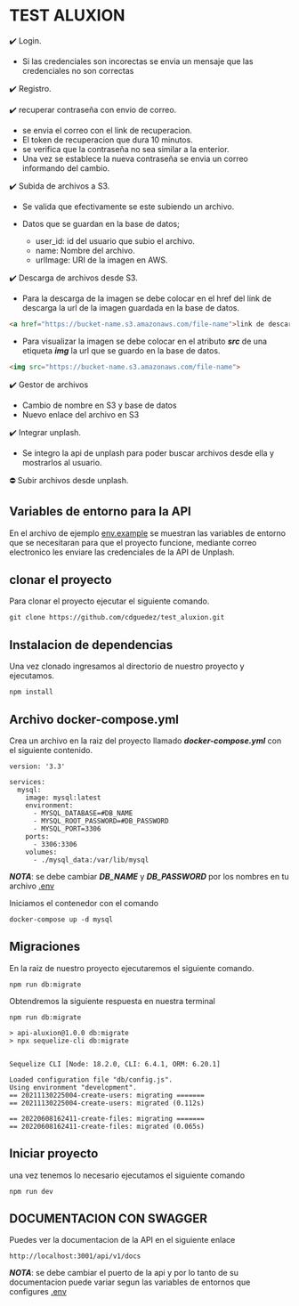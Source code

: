 # TEST ALUXION

✔️ Login.

- Si las credenciales son incorectas se envia un mensaje que las credenciales no son correctas

✔️ Registro.

✔️ recuperar contraseña con envio de correo.

- se envia el correo con el link de recuperacion.
- El token de recuperacion que dura 10 minutos.
- se verifica que la contraseña no sea similar a la enterior.
- Una vez se establece la nueva contraseña se envia un correo informando del cambio.

✔️ Subida de archivos a S3.

- Se valida que efectivamente se este subiendo un archivo.
- Datos que se guardan en la base de datos;
  
  - user_id: id del usuario que subio el archivo.
  - name: Nombre del archivo.
  - urlImage: URI de la imagen en AWS.

✔️ Descarga de archivos desde S3.

- Para la descarga de la imagen se debe colocar en el href del link de descarga la url de la imagen guardada en la base de datos.
  
```html
<a href="https://bucket-name.s3.amazonaws.com/file-name">link de descarga</a>
```

- Para visualizar la imagen se debe colocar en el atributo ***src*** de una etiqueta ***img*** la url que se guardo en la base de datos.

```html
<img src="https://bucket-name.s3.amazonaws.com/file-name">
```

✔️ Gestor de archivos

- Cambio de nombre en S3 y base de datos
- Nuevo enlace del archivo en S3

✔️ Integrar unplash.

- Se integro la api de unplash para poder buscar archivos desde ella y mostrarlos al usuario.

⛔ Subir archivos desde unplash.

## Variables de entorno para la API

En el archivo de ejemplo [env.example](/.env.example) se muestran las variables de entorno que se necesitaran para que el proyecto funcione, mediante correo electronico les enviare las credenciales de la API de Unplash.

## clonar el proyecto

Para clonar el proyecto ejecutar el siguiente comando.

```shell
git clone https://github.com/cdguedez/test_aluxion.git
```

## Instalacion de dependencias

Una vez clonado ingresamos al directorio de nuestro proyecto y ejecutamos.

```shell
npm install
```

## Archivo docker-compose.yml

Crea un archivo en la raiz del proyecto llamado ***docker-compose.yml*** con el siguiente contenido.

```docker
version: '3.3'

services:
  mysql:
    image: mysql:latest
    environment:
      - MYSQL_DATABASE=#DB_NAME
      - MYSQL_ROOT_PASSWORD=#DB_PASSWORD
      - MYSQL_PORT=3306
    ports:
      - 3306:3306
    volumes:
      - ./mysql_data:/var/lib/mysql

```

***NOTA***: se debe cambiar ***DB_NAME*** y ***DB_PASSWORD*** por los nombres en tu archivo [.env](/.env.example)

Iniciamos el contenedor con el comando

```shell
docker-compose up -d mysql
```

## Migraciones

En la raiz de nuestro proyecto ejecutaremos el siguiente comando.

```shell
npm run db:migrate
```

Obtendremos la siguiente respuesta en nuestra terminal

```shell
npm run db:migrate

> api-aluxion@1.0.0 db:migrate
> npx sequelize-cli db:migrate


Sequelize CLI [Node: 18.2.0, CLI: 6.4.1, ORM: 6.20.1]

Loaded configuration file "db/config.js".
Using environment "development".
== 20211130225004-create-users: migrating =======
== 20211130225004-create-users: migrated (0.112s)

== 20220608162411-create-files: migrating =======
== 20220608162411-create-files: migrated (0.065s)
```

## Iniciar proyecto

una vez tenemos lo necesario ejecutamos el siguiente comando

```shell
npm run dev
```

## DOCUMENTACION CON SWAGGER

Puedes ver la documentacion de la API en el siguiente enlace

```http
http://localhost:3001/api/v1/docs
```

***NOTA***: se debe cambiar el puerto de la api y por lo tanto de su documentacion puede variar segun las variables de entornos que configures [.env](/.env.example)
